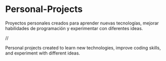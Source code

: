 # Personal-Projects
Proyectos personales creados para aprender nuevas tecnologías, mejorar habilidades de programación y experimentar con diferentes ideas. 

//

Personal projects created to learn new technologies, improve coding skills, and experiment with different ideas.

